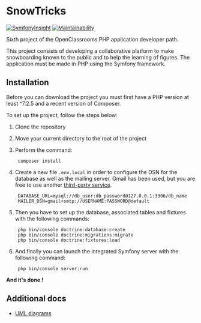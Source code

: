 # SnowTricks
[![SymfonyInsight](https://insight.symfony.com/projects/0a217885-2167-411f-b1ea-6027f1c46df2/mini.svg)](https://insight.symfony.com/projects/0a217885-2167-411f-b1ea-6027f1c46df2)
[![Maintainability](https://api.codeclimate.com/v1/badges/ac7276acc03fa0bc83be/maintainability)](https://codeclimate.com/github/Eredost/SnowTricks/maintainability)

Sixth project of the OpenClassrooms PHP application developer path.

This project consists of developing a collaborative platform to make snowboarding known to the public and to help the learning of figures. 
The application must be made in PHP using the Symfony framework.

## Installation

Before you can download the project you must first have a PHP version at least ^7.2.5 and a recent version of Composer.

To set up the project, follow the steps below:

1. Clone the repository
2. Move your current directory to the root of the project
3. Perform the command:

        composer install
4. Create a new file ``.env.local`` in order to configure the DSN for the database as well as the mailing server. Gmail has been used, but you are free to use another [third-party service](https://symfony.com/doc/current/mailer.html#using-built-in-transports).

        DATABASE_URL=mysql://db_user:db_password@127.0.0.1:3306/db_name
        MAILER_DSN=gmail+smtp://USERNAME:PASSWORD@default
5. Then you have to set up the database, associated tables and fixtures with the following commands:

        php bin/console doctrine:database:create
        php bin/console doctrine:migrations:migrate
        php bin/console doctrine:fixtures:load
6. And finally you can launch the integrated Symfony server with the following command:

        php bin/console server:run

**And it's done !**

## Additional docs

-   [UML diagrams](diagrams)

